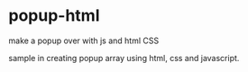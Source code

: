 # popup-html
make a popup over with js and html CSS

sample in creating popup array using html, css and javascript.
